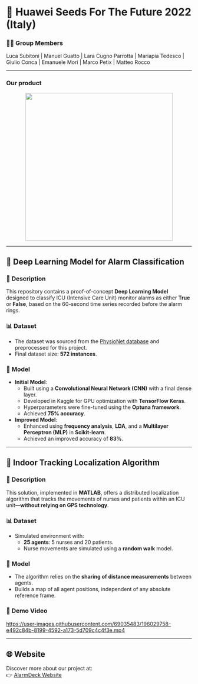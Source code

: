 # 🌱 Huawei Seeds For The Future 2022 (Italy)

### 👩‍💻 **Group Members** 
Luca Subitoni | Manuel Guatto | Lara Cugno Parrotta | Mariapia Tedesco | Giulio Conca | Emanuele Mori | Marco Petix | Matteo Rocco

---

### Our product

<p align="center">
   <img src="https://user-images.githubusercontent.com/69035483/210620086-01ca8806-3d31-4dc3-8169-02a65c315500.png" width="400"/>
</p>

---

## 🚨 **Deep Learning Model for Alarm Classification**

### 📝 **Description**
This repository contains a proof-of-concept **Deep Learning Model** designed to classify ICU (Intensive Care Unit) monitor alarms as either **True** or **False**, based on the 60-second time series recorded before the alarm rings.

### 📊 **Dataset**
- The dataset was sourced from the [PhysioNet database](https://physionet.org/content/challenge-2015/1.0.0/) and preprocessed for this project.
- Final dataset size: **572 instances**.

### 🧠 **Model**
- **Initial Model**:
  - Built using a **Convolutional Neural Network (CNN)** with a final dense layer.
  - Developed in Kaggle for GPU optimization with **TensorFlow Keras**.
  - Hyperparameters were fine-tuned using the **Optuna framework**.
  - Achieved **75% accuracy**.
- **Improved Model**:
  - Enhanced using **frequency analysis**, **LDA**, and a **Multilayer Perceptron (MLP)** in **Scikit-learn**.
  - Achieved an improved accuracy of **83%**.

---

## 📍 **Indoor Tracking Localization Algorithm**

### 📝 **Description**
This solution, implemented in **MATLAB**, offers a distributed localization algorithm that tracks the movements of nurses and patients within an ICU unit—**without relying on GPS technology**.

### 📊 **Dataset**
- Simulated environment with:
  - **25 agents**: 5 nurses and 20 patients.
  - Nurse movements are simulated using a **random walk** model.

### 🔧 **Model**
- The algorithm relies on the **sharing of distance measurements** between agents.
- Builds a map of all agent positions, independent of any absolute reference frame.

### 🎥 **Demo Video**
https://user-images.githubusercontent.com/69035483/196029758-e492c84b-8199-4592-a173-5d709c4c4f3e.mp4

---

## 🌐 **Website**
Discover more about our project at:  
👉 [AlarmDeck Website](https://sites.google.com/view/alarmdeck/home)
